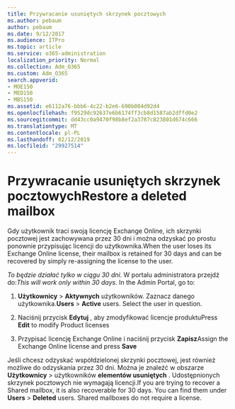 ```yaml
---
title: Przywracanie usuniętych skrzynek pocztowych
ms.author: pebaum
author: pebaum
ms.date: 9/12/2017
ms.audience: ITPro
ms.topic: article
ms.service: o365-administration
localization_priority: Normal
ms.collection: Adm_O365
ms.custom: Adm_O365
search.appverid:
- MOE150
- MED150
- MBS150
ms.assetid: e6112a76-bbb6-4c22-b2e6-690b004d92d4
ms.openlocfilehash: f9529dc92637e6b6174ff3cb8d1587ab2dffd0e2
ms.sourcegitcommit: dd43cc0a9470f98b8ef2a3787c823801d674c666
ms.translationtype: MT
ms.contentlocale: pl-PL
ms.lasthandoff: 02/12/2019
ms.locfileid: "29927514"
---
```

# <a name="restore-a-deleted-mailbox"></a><span data-ttu-id="8fa87-102">Przywracanie usuniętych skrzynek pocztowych</span><span class="sxs-lookup"><span data-stu-id="8fa87-102">Restore a deleted mailbox</span></span>

<span data-ttu-id="8fa87-103">Gdy użytkownik traci swoją licencję Exchange Online, ich skrzynki pocztowej jest zachowywana przez 30 dni i można odzyskać po prostu ponownie przypisując licencji do użytkownika.</span><span class="sxs-lookup"><span data-stu-id="8fa87-103">When the user loses its Exchange Online license, their mailbox is retained for 30 days and can be recovered by simply re-assigning the license to the user.</span></span>
  
 <span data-ttu-id="8fa87-p101">*To będzie działać tylko w ciągu 30 dni.*  W portalu administratora przejdź do:</span><span class="sxs-lookup"><span data-stu-id="8fa87-p101">*This will work only within 30 days.*  In the Admin Portal, go to:</span></span> 
  
1. <span data-ttu-id="8fa87-p102">**Użytkownicy** \> **Aktywnych** użytkowników. Zaznacz danego użytkownika.</span><span class="sxs-lookup"><span data-stu-id="8fa87-p102">**Users** \> **Active** users. Select the user in question.</span></span> 
    
2. <span data-ttu-id="8fa87-108">Naciśnij przycisk **Edytuj** , aby zmodyfikować licencje produktu</span><span class="sxs-lookup"><span data-stu-id="8fa87-108">Press **Edit** to modify Product licenses</span></span> 
    
3. <span data-ttu-id="8fa87-109">Przypisać licencję Exchange Online i naciśnij przycisk **Zapisz**</span><span class="sxs-lookup"><span data-stu-id="8fa87-109">Assign the Exchange Online license and press **Save**</span></span>
    
<span data-ttu-id="8fa87-p103">Jeśli chcesz odzyskać współdzielonej skrzynki pocztowej, jest również możliwe do odzyskania przez 30 dni. Można je znaleźć w obszarze **Użytkownicy** \> użytkowników **elementów usuniętych** . Udostępnionych skrzynek pocztowych nie wymagają licencji.</span><span class="sxs-lookup"><span data-stu-id="8fa87-p103">If you are trying to recover a Shared mailbox, it is also recoverable for 30 days. You can find them under **Users** \> **Deleted** users. Shared mailboxes do not require a license.</span></span> 
  

